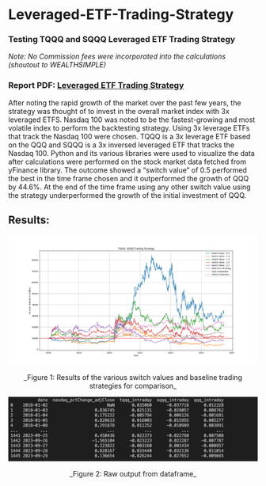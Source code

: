 # Leveraged-ETF-Trading-Strategy
### Testing TQQQ and SQQQ Leveraged ETF Trading Strategy
_Note: No Commission fees were incorporated into the calculations (shoutout to WEALTHSIMPLE)_

### Report PDF: [Leveraged ETF Trading Strategy](https://github.com/Aryanpatel335/Leverged-ETF-Trading-Strategy/blob/main/Leveraged-ETF-Trading-Strategy.pdf)

After noting the rapid growth of the market over the past few years, the strategy was thought of to invest in the overall market index with 3x leveraged ETFS. Nasdaq 100 was noted to be the fastest-growing and most volatile index to perform the backtesting strategy. Using 3x leverage ETFs that track the Nasdaq 100 were chosen. TQQQ is a 3x leverage ETF based on the QQQ and SQQQ is a 3x inversed leveraged ETF that tracks the Nasdaq 100. Python and its various libraries were used to visualize the data after calculations were performed on the stock market data fetched from yFinance library. The outcome showed a “switch value” of 0.5 performed the best in the time frame chosen and it outperformed the growth of QQQ by 44.6%. At the end of the time frame using any other switch value using the strategy underperformed the growth of the initial investment of QQQ.

## Results:


![alt_text](https://github.com/Aryanpatel335/Leverged-ETF-Trading-Strategy/blob/main/results/result.png)

<div style="text-align:center">
    _Figure 1: Results of the various switch values and baseline trading strategies for comparison_
</div>

![alt_text](https://github.com/Aryanpatel335/Leverged-ETF-Trading-Strategy/blob/main/results/intraday_results.png)
<div style="text-align:center">
    _Figure 2: Raw output from dataframe_
</div>
